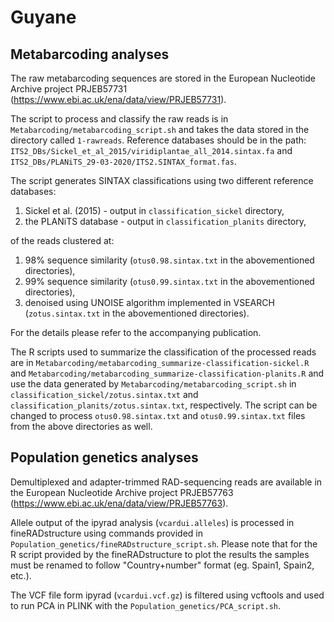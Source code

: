 # Guyane

## Metabarcoding analyses

The raw metabarcoding sequences are stored in the European Nucleotide Archive project PRJEB57731 (https://www.ebi.ac.uk/ena/data/view/PRJEB57731).

The script to process and classify the raw reads is in `Metabarcoding/metabarcoding_script.sh` and takes the data stored in the directory called `1-rawreads`. Reference databases should be in the path: `ITS2_DBs/Sickel_et_al_2015/viridiplantae_all_2014.sintax.fa` and `ITS2_DBs/PLANiTS_29-03-2020/ITS2.SINTAX_format.fas`.

The script generates SINTAX classifications using two different reference databases:
1. Sickel et al. (2015) - output in `classification_sickel` directory,
2. the PLANiTS database - output in `classification_planits` directory,

of the reads clustered at:
1. 98% sequence similarity (`otus0.98.sintax.txt` in the abovementioned directories),
2. 99% sequence similarity (`otus0.99.sintax.txt` in the abovementioned directories),
3. denoised using UNOISE algorithm implemented in VSEARCH (`zotus.sintax.txt` in the abovementioned directories).


For the details please refer to the accompanying publication.


The R scripts used to summarize the classification of the processed reads are in `Metabarcoding/metabarcoding_summarize-classification-sickel.R` and `Metabarcoding/metabarcoding_summarize-classification-planits.R` and use the data generated by `Metabarcoding/metabarcoding_script.sh` in `classification_sickel/zotus.sintax.txt` and  `classification_planits/zotus.sintax.txt`, respectively. The script can be changed to process `otus0.98.sintax.txt` and `otus0.99.sintax.txt` files from the above directories as well.


## Population genetics analyses

Demultiplexed and adapter-trimmed RAD-sequencing reads are available in the European Nucleotide Archive project PRJEB57763 (https://www.ebi.ac.uk/ena/data/view/PRJEB57763).

Allele output of the ipyrad analysis (`vcardui.alleles`) is processed in fineRADstructure using commands provided in `Population_genetics/fineRADstructure_script.sh`. Please note that for the R script provided by the fineRADstructure to plot the results the samples must be renamed to follow "Country+number" format (eg. Spain1, Spain2, etc.).

The VCF file form ipyrad (`vcardui.vcf.gz`) is filtered using vcftools and used to run PCA in PLINK with the `Population_genetics/PCA_script.sh`.
